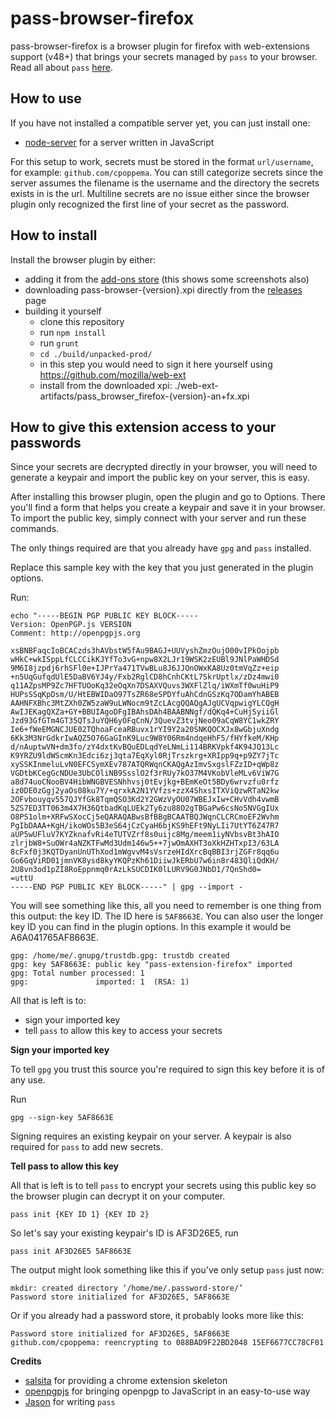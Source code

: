 # pass-browser-firefox

pass-browser-firefox is a browser plugin for firefox with web-extensions support (v48+) that brings your secrets managed by `pass` to your browser. Read all about `pass` [here](http://www.passwordstore.org).

## How to use

If you have not installed a compatible server yet, you can just install one:

* [node-server](https://github.com/cpoppema/pass-server-node#installation) for a server written in JavaScript

For this setup to work, secrets must be stored in the format `url/username`, for example: `github.com/cpoppema`. You can still categorize secrets since the server assumes the filename is the username and the directory the secrets exists in is the url. Multiline secrets are no issue either since the browser plugin only recognized the first line of your secret as the password.

## How to install

Install the browser plugin by either:
- adding it from the [add-ons store](https://addons.mozilla.org/nl/firefox/addon/pass-browser/) (this shows some screenshots also)
- downloading pass-browser-{version}.xpi directly from the [releases](../../releases) page
- building it yourself
    * clone this repository
    * run `npm install`
    * run `grunt`
    * `cd ./build/unpacked-prod/`
    * in this step you would need to sign it here yourself using https://github.com/mozilla/web-ext
    * install from the downloaded xpi: ./web-ext-artifacts/pass_browser_firefox-{version}-an+fx.xpi

## How to give this extension access to your passwords

Since your secrets are decrypted directly in your browser, you will need to generate a keypair and import the public key on your server, this is easy.

After installing this browser plugin, open the plugin and go to Options. There you'll find a form that helps you create a keypair and save it in your browser. To import the public key, simply connect with your server and run these commands.

The only things required are that you already have `gpg` and `pass` installed.

Replace this sample key with the key that you just generated in the plugin options.

Run:
```Shell
echo "-----BEGIN PGP PUBLIC KEY BLOCK-----
Version: OpenPGP.js VERSION
Comment: http://openpgpjs.org

xsBNBFaqcIoBCACzds3hAVbstW5fAu9BAGJ+UUVyshZmzOujO00vIPkOojpb
wHkC+wkISppLfCLCCikKJYfTo3vG+npw8X2LJr19WSK2zEUBl9JNlPaWHDSd
9M6I8jzpdj6rhSFl0e+IJPrYa471TVwBLu8J6JJOnOWxKA8Uz0tmVqZz+eip
+n5UqGufqdUlE5DaBV6YJ4y/Fxb2RglCD8hCnhCKtL7SkrUptlx/zDz4mwi0
q11AZpsMP9Zc7HFTUOoKq32eOqXn7DSAXVQuvs3WXFlZlq/iWXmTf0wuHiP9
HUPsSSqKpDsm/U/HtEBWIDaO97TsZR68eSPDYfuAhCdnGSzKq7ODamYhABEB
AAHNFXBhc3MtZXh0ZW5zaW9uLWNocm9tZcLAcgQQAQgAJgUCVqpwigYLCQgH
AwIJEKagQXZa+GY+BBUIAgoDFgIBAhsDAh4BAABNNgf/dQKq4+CuHjSyiiGl
Jzd93GfGTm4GT35QTsJuYQH6yOFqCnN/3QuevZ3tvjNeo09aCqW8YC1wkZRY
Ie6+fWeEMGNCJUE02TQhoaFceaRBuvx1rYI9Y2a20SNKQOCXJx8wGbjuXndg
6Kk3M3NrGdkrIwAQZ5O76GaGInK9Luc9W8Y06Rm4ndqeHhF5/fHYfkeM/KHp
d/nAuptwVN+dm3fo/zY4dxtKvBQuEDLqdYeLNmLi114BRKVpkf4K94JQ13Lc
K9YRZU9ldWScmKn3Edci6zj3qta7EqXyl0RjTrszkrg+XRIpp9q+p9ZY7jTc
xySSKInmeluLvN0EFCSymXEv787ATQRWqnCKAQgAzImvSxgslFZzID+qWp8z
VGDtbKCegGcNDUe3UbCOliNB9SsslO2f3rRUy7kO37M4VKobVleMLv6ViW7G
a8d74uoCNooBV4HibWNGBVESNhhvsj0tEvjkg+BEmKeOt5BDy6wrvzfu0rfz
iz0DE0zGgj2yaOs08ku7Y/+qrxkA2N1YVfzs+zzX4ShxsITXViQzwRTaN2kw
2OFvbouyqv557QJYfGk8TqmQSO3Kd2Y2GWzVyOU07WBEJxIw+CHvVdh4vwmB
5ZS7ED3TT063m4X7H36QtbadKqLUEk2Ty6zu88O2gTBGaPw6csNo5NVGgIUx
O8PS1olm+XRFwSXocCj5eQARAQABwsBfBBgBCAATBQJWqnCLCRCmoEF2Wvhm
PgIbDAAA+KgH/ikoWOs5B3eS64jCzCyaH6bjKS9hEFt9NyLIi7UtYT6Z47R7
aUP5wUFluV7KYZknafvRi4eTUTVZrf8s0uijc8Mg/meem1iyNVbsvBt3hAIO
zlrjbW8+SuOWr4aNZKTFwMd3Udm146w5++7jwOmAXHT3oXkHZHTxpI3/63LA
8cFxf0j3KQTDyanUnUThXod1mWgvvM4sVsrzeHIdXrcBqBBI3rjZGFr8qq6u
Go6GqViRD01jmnVK8ysd8kyYKQPzKh61DiiwJkERbU7w6in8r483QliQdKH/
2U8vn3od1pZI8RoEppnmq0rAzLkSUCDIK0lLURV9G0JNbD1/7QnShd0=
=uttU
-----END PGP PUBLIC KEY BLOCK-----" | gpg --import -
```

You will see something like this, all you need to remember is one thing from this output: the key ID. The ID here is `5AF8663E`. You can also user the longer key ID you can find in the plugin options. In this example it would be A6A041765AF8663E.

```Shell
gpg: /home/me/.gnupg/trustdb.gpg: trustdb created
gpg: key 5AF8663E: public key "pass-extension-firefox" imported
gpg: Total number processed: 1
gpg:               imported: 1  (RSA: 1)
```

All that is left is to:

* sign your imported key
* tell `pass` to allow this key to access your secrets

**Sign your imported key**

To tell `gpg` you trust this source you're required to sign this key before it is of any use.

Run
```Shell
gpg --sign-key 5AF8663E
```

Signing requires an existing keypair on your server. A keypair is also required for `pass` to add new secrets.

**Tell pass to allow this key**

All that is left is to tell `pass` to encrypt your secrets using this public key so the browser plugin can decrypt it on your computer.

```Shell
pass init {KEY ID 1} {KEY ID 2}
```

So let's say your existing keypair's ID is AF3D26E5, run
```Shell
pass init AF3D26E5 5AF8663E
```

The output might look something like this if you've only setup `pass` just now:

```Shell
mkdir: created directory ‘/home/me/.password-store/’
Password store initialized for AF3D26E5, 5AF8663E
```

Or if you already had a password store, it probably looks more like this:

```Shell
Password store initialized for AF3D26E5, 5AF8663E
github.com/cpoppema: reencrypting to 088BAD9F22BD2048 15EF6677CC78CF01
```

**Credits**

* [salsita](https://github.com/salsita/chrome-extension-skeleton) for providing a chrome extension skeleton
* [openpgpjs](https://github.com/openpgpjs/openpgpjs) for bringing openpgp to JavaScript in an easy-to-use way
* [Jason](http://www.zx2c4.com/) for writing `pass`
